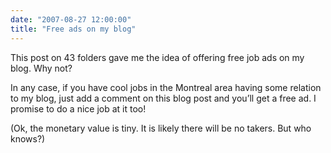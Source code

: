 ```yaml
---
date: "2007-08-27 12:00:00"
title: "Free ads on my blog"
---
```




This post on 43 folders gave me the idea of offering free job ads on my blog. Why not?

In any case, if you have cool jobs in the Montreal area having some relation to my blog, just add a comment on this blog post and you&rsquo;ll get a free ad. I promise to do a nice job at it too!

(Ok, the monetary value is tiny. It is likely there will be no takers. But who knows?)

